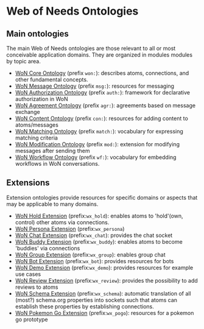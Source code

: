 # Web of Needs Ontologies

## Main ontologies

The main Web of Needs ontologies are those relevant to all or most conceivable application domains. They are organized in modules modules by topic area.
    
* [WoN Core Ontology](./core) (prefix `won:`): describes atoms, connections, and other fundamental concepts.
* [WoN Message Ontology](./message) (prefix `msg:`): resources for messaging
* [WoN Authorization Ontology](./auth) (prefix `auth:`): framework for declarative authorization in WoN
* [WoN Agreement Ontology](./agreement) (prefix `agr:`): agreements based on message exchange
* [WoN Content Ontology](./content) (prefix `con:`): resources for adding content to atoms/messages
* [WoN Matching Ontology](./matching) (prefix `match:`): vocabulary for expressing matching criteria
* [WoN Modification Ontology](./modification) (prefix `mod:`): extension for modifying messages after sending them
* [WoN Workflow Ontology](./workflow) (prefix `wf:`): vocabulary for embedding workflows in WoN conversations.

## Extensions

Extension ontologies provide resources for specific domains or aspects that may be applicable to many domains.

* [WoN Hold Extension](./ext/hold) (prefix:`wx_hold`): enables atoms to 'hold'(own, control) other atoms via connections.
* [WoN Persona Extension](./ext/persona) (prefix:`wx_persona`) 
* [WoN Chat Extension](./ext/chat) (prefix:`wx_chat`): provides the chat socket
* [WoN Buddy Extension](./ext/buddy) (prefix:`wx_buddy`): enables atoms to become 'buddies' via connections
* [WoN Group Extension](./ext/group) (prefix:`wx_group`): enables group chat
* [WoN Bot Extension](./ext/bot) (prefix:`wx_bot`): provides resources for bots
* [WoN Demo Extension](./ext/demo) (prefix:`wx_demo`): provides resources for example use cases
* [WoN Review Extension](./ext/review) (prefix:`wx_review`): provides the possibility to add reviews to atoms
* [WoN Schema Extension](./ext/schema) (prefix:`wx_schema`): automatic translation of all (most?) schema.org properties into sockets such that atoms can establish these properties by establishing connections. 
* [WoN Pokemon Go Extension](./ext/pogo) (prefix:`wx_pogo`): resources for a pokemon go prototype

